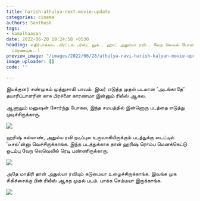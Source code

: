 ```yaml
---
title: harish-athulya-next-movie-update
categories: cinema
authors: Santhosh
tags:
- kamalhaasan
date: 2022-06-28 19:24:58 +0530
heading: எதிர்பாக்கல..மிரட்டல் பர்ஸ்ட் லுக்.. ஹாட் அதுல்யா ரவி.. வேற லெவல் போஸ்டர்
  ட்ரெண்டிங்..!
preview_image: "/images/2022/06/28/athulya-ravi-harish-kalyan-movie-update-jpg.jpeg"
image_uploader: []
code: ''

---
```

இயக்குனர் சண்முகம் முத்துசாமி பாவம். இவர் எடுத்த முதல் படமான 'அடங்காதே' தயாரிப்பாளரின் காசு பிரச்னை காரணமா இன்னும் ரிலீஸ் ஆகல.

ஆனாலும் மனுஷன் சோர்ந்து போகல, இந்த சமயத்தில் இன்னொரு படத்தை எடுத்து முடிச்சிருக்காரு.

![](/images/2022/06/28/diesel-first-look-2-jpg.jpeg)

ஹரிஷ் கல்யாண், அதுல்ய ரவி நடிப்புல உருவாகியிருக்கும் படத்துக்கு டைட்டில் 'டீசல்'ன்னு வெச்சிருக்காங்க. இந்த படத்துக்காக தான் ஹரிஷ் ரொம்ப மெனக்கெட்டு ஒடம்பு வேற லெவெலில் ரெடி பண்ணிருக்காரு.

![](/images/2022/06/28/diesel-first-look-jpg.jpeg)

அதே மாதிரி தான் அதுல்யா ரவியும் கடுமையா உழைச்சிருக்காங்க. இவங்க முக சிகிச்சைக்கு பின் ரிலீஸ் ஆகற முதல் படம். பாக்க செம்மயா இருக்காங்க.

![](/images/2022/06/28/diesel-first-look-1-jpg.jpeg)
